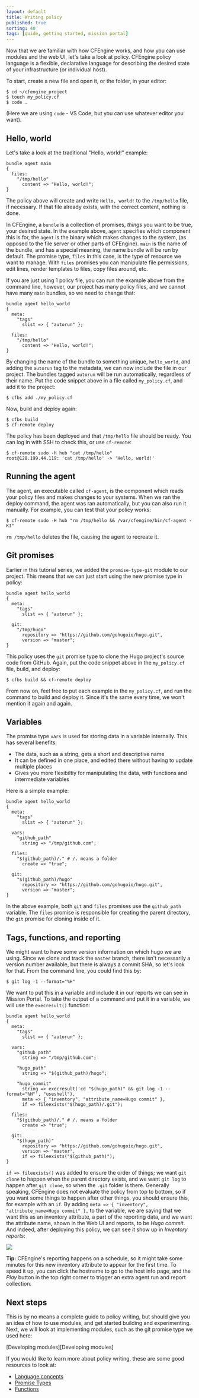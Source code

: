 ```yaml
---
layout: default
title: Writing policy
published: true
sorting: 40
tags: [guide, getting started, mission portal]
---
```


Now that we are familiar with how CFEngine works, and how you can use modules and the web UI, let's take a look at policy.
CFEngine policy language is a flexible, declarative language for describing the desired state of your infrastructure (or individual host).

To start, create a new file and open it, or the folder, in your editor:

```
$ cd ~/cfengine_project
$ touch my_policy.cf
$ code .
```

(Here we are using `code` - VS Code, but you can use whatever editor you want).

## Hello, world

Let's take a look at the traditional "Hello, world!" example:

```cfengine3
bundle agent main
{
  files:
    "/tmp/hello"
      content => "Hello, world!";
}
```

The policy above will create and write `Hello, world!` to the `/tmp/hello` file, if necessary.
If that file already exists, with the correct content, nothing is done.

In CFEngine, a `bundle` is a collection of promises, _things_ you want to be true, your desired state.
In the example above, `agent` specifies which component this is for, the `agent` is the binary which makes changes to the system, (as opposed to the file server or other parts of CFEngine).
`main` is the name of the bundle, and has a special meaning, the name bundle will be run by default.
The promise type, `files` in this case, is the type of resource we want to manage.
With `files` promises you can manipulate file permissions, edit lines, render templates to files, copy files around, etc.

If you are just using 1 policy file, you can run the example above from the command line, however, our project has many policy files, and we cannot have many `main` bundles, so we need to change that:

```cfengine3
bundle agent hello_world
{
  meta:
    "tags"
      slist => { "autorun" };

  files:
    "/tmp/hello"
      content => "Hello, world!";
}
```

By changing the name of the bundle to something unique, `hello_world`, and adding the `autorun` tag to the metadata, we can now include the file in our project.
The bundles tagged `autorun` will be run automatically, regardless of their name.
Put the code snippet above in a file called `my_policy.cf`, and add it to the project:

```
$ cfbs add ./my_policy.cf
```

Now, build and deploy again:

```
$ cfbs build
$ cf-remote deploy
```

The policy has been deployed and that `/tmp/hello` file should be ready.
You can log in with SSH to check this, or use `cf-remote`:

```
$ cf-remote sudo -H hub "cat /tmp/hello"
root@128.199.44.119: 'cat /tmp/hello' -> 'Hello, world!'
```

## Running the agent

The agent, an executable called `cf-agent`, is the component which reads your policy files and makes changes to your systems.
When we ran the deploy command, the agent was ran automatically, but you can also run it manually.
For example, you can test that your policy works:

```
$ cf-remote sudo -H hub "rm /tmp/hello && /var/cfengine/bin/cf-agent -KI"
```

`rm /tmp/hello` deletes the file, causing the agent to recreate it.

## Git promises

Earlier in this tutorial series, we added the `promise-type-git` module to our project.
This means that we can just start using the new promise type in policy:

```cfengine3
bundle agent hello_world
{
  meta:
    "tags"
      slist => { "autorun" };

  git:
    "/tmp/hugo"
      repository => "https://github.com/gohugoio/hugo.git",
      version => "master";
}
```

This policy uses the `git` promise type to clone the Hugo project's source code from GitHub.
Again, put the code snippet above in the `my_policy.cf` file, build, and deploy:

```
$ cfbs build && cf-remote deploy
```

From now on, feel free to put each example in the `my_policy.cf`, and run the command to build and deploy it.
Since it's the same every time, we won't mention it again and again.

## Variables

The promise type `vars` is used for storing data in a variable internally.
This has several benefits:

* The data, such as a string, gets a short and descriptive name
* It can be defined in one place, and edited there without having to update multiple places
* Gives you more flexibiltiy for manipulating the data, with functions and intermediate variables

Here is a simple example:

```cfengine3
bundle agent hello_world
{
  meta:
    "tags"
      slist => { "autorun" };

  vars:
    "github_path"
      string => "/tmp/github.com";

  files:
    "$(github_path)/." # /. means a folder
      create => "true";

  git:
    "$(github_path)/hugo"
      repository => "https://github.com/gohugoio/hugo.git",
      version => "master";
}
```

In the above example, both `git` and `files` promises use the `github_path` variable.
The `files` promise is responsible for creating the parent directory, the `git` promise for cloning inside of it.

## Tags, functions, and reporting

We might want to have some version information on which hugo we are using.
Since we clone and track the `master` branch, there isn't necessarily a version number available, but there is always a commit SHA, so let's look for that.
From the command line, you could find this by:

```
$ git log -1 --format="%H"
```

We want to put this in a variable and include it in our reports we can see in Mission Portal.
To take the output of a command and put it in a variable, we will use the `execresult()` function:

```cfengine3
bundle agent hello_world
{
  meta:
    "tags"
      slist => { "autorun" };

  vars:
    "github_path"
      string => "/tmp/github.com";

    "hugo_path"
      string => "$(github_path)/hugo";

    "hugo_commit"
      string => execresult('cd "$(hugo_path)" && git log -1 --format="%H"', "useshell"),
      meta => { "inventory", "attribute_name=Hugo commit" },
      if => fileexists("$(hugo_path)/.git");

  files:
    "$(github_path)/." # /. means a folder
      create => "true";

  git:
    "$(hugo_path)"
      repository => "https://github.com/gohugoio/hugo.git",
      version => "master",
      if => fileexists("$(github_path)");
}
```

`if => fileexists()` was added to ensure the order of things; we want `git clone` to happen when the parent directory exists, and we want `git log` to happen after `git clone`, so when the `.git` folder is there.
Generally speaking, CFEngine does not evaluate the policy from top to bottom, so if you want some things to happen after other things, you should ensure this, for example with an `if`.
By adding `meta => { "inventory", "attribute_name=Hugo commit" },` to the variable, we are saying that we want this as an inventory attribute, a part of the reporting data, and we want the attribute name, shown in the Web UI and reports, to be _Hugo commit_.
And indeed, after deploying this policy, we can see it show up in _Inventory reports_:

![](hugo-commit.png)

**Tip:** CFEngine's reporting happens on a schedule, so it might take some minutes for this new inventory attribute to appear for the first time.
To speed it up, you can click the hostname to go to the host info page, and the _Play_ button in the top right corner to trigger an extra agent run and report collection.

## Next steps

This is by no means a complete guide to policy writing, but should give you an idea of how to use modules, and get started building and experimenting.
Next, we will look at implementing modules, such as the git promise type we used here:

[Developing modules][Developing modules]

If you would like to learn more about policy writing, these are some good resources to look at:

* [Language concepts](/reference-language-concepts.html)
* [Promise Types](/reference-promise-types.html)
* [Functions](/reference-functions.html)
